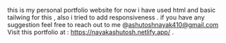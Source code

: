 this is my personal portfolio website for now i have used html and basic tailwing for this  , also i tried to add responsiveness .
if you have any suggestion feel free to reach out to me @ashutoshnayak410@gmail.com 
Visit this portfolio at : https://nayakashutosh.netlify.app/ . 

